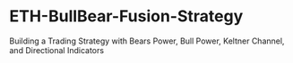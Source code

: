 # ETH-BullBear-Fusion-Strategy
Building a Trading Strategy with Bears Power, Bull Power, Keltner Channel, and Directional Indicators
